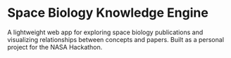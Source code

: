 # Space Biology Knowledge Engine

A lightweight web app for exploring space biology publications and visualizing relationships between concepts and papers. Built as a personal project for the NASA Hackathon.

